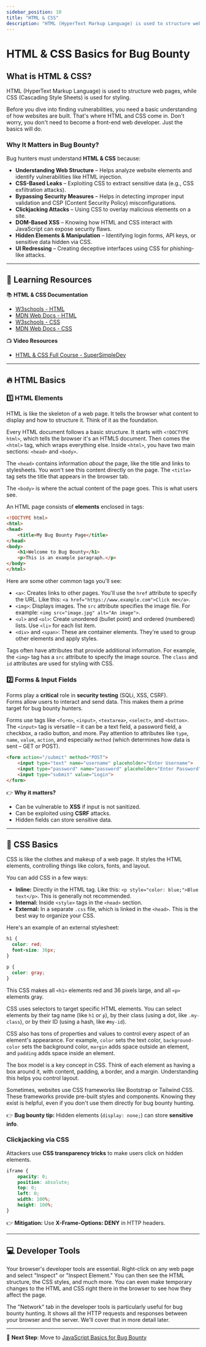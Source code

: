 ```yaml
---
sidebar_position: 10
title: "HTML & CSS"
description: "HTML (HyperText Markup Language) is used to structure web pages, while CSS (Cascading Style Sheets) is used for styling."
---
```

# HTML & CSS Basics for Bug Bounty

## What is HTML & CSS?
HTML (HyperText Markup Language) is used to structure web pages, while CSS (Cascading Style Sheets) is used for styling.  

Before you dive into finding vulnerabilities, you need a basic understanding of how websites are built. That's where HTML and CSS come in. Don't worry, you don't need to become a front-end web developer. Just the basics will do.

### Why It Matters in Bug Bounty?
Bug hunters must understand **HTML & CSS** because:
- **Understanding Web Structure** – Helps analyze website elements and identify vulnerabilities like HTML injection.
- **CSS-Based Leaks** – Exploiting CSS to extract sensitive data (e.g., CSS exfiltration attacks).
- **Bypassing Security Measures** – Helps in detecting improper input validation and CSP (Content Security Policy) misconfigurations.
- **Clickjacking Attacks** – Using CSS to overlay malicious elements on a site.
- **DOM-Based XSS** – Knowing how HTML and CSS interact with JavaScript can expose security flaws.
- **Hidden Elements & Manipulation** – Identifying login forms, API keys, or sensitive data hidden via CSS.
- **UI Redressing** – Creating deceptive interfaces using CSS for phishing-like attacks.

---

## 🔗 **Learning Resources**
📚 **HTML & CSS Documentation**
- [W3schools - HTML](https://www.w3schools.com/html/)  
- [MDN Web Docs - HTML](https://developer.mozilla.org/en-US/docs/Web/HTML)  
- [W3schools - CSS](https://www.w3schools.com/css/)  
- [MDN Web Docs - CSS](https://developer.mozilla.org/en-US/docs/Web/CSS)    

📺 **Video Resources**
- [HTML & CSS Full Course - SuperSimpleDev](https://youtu.be/G3e-cpL7ofc)  

---
## 🔥 HTML Basics  

### 1️⃣ **HTML Elements**  

HTML is like the skeleton of a web page. It tells the browser what content to display and how to structure it. Think of it as the foundation.

Every HTML document follows a basic structure. It starts with `<!DOCTYPE html>`, which tells the browser it's an HTML5 document. Then comes the `<html>` tag, which wraps everything else.  Inside `<html>`, you have two main sections: `<head>` and `<body>`.

The `<head>` contains information *about* the page, like the title and links to stylesheets. You won't see this content directly on the page.  The `<title>` tag sets the title that appears in the browser tab.

The `<body>` is where the actual content of the page goes. This is what users see.  

An HTML page consists of **elements** enclosed in tags:  

```html
<!DOCTYPE html>
<html>
<head>
    <title>My Bug Bounty Page</title>
</head>
<body>
    <h1>Welcome to Bug Bounty</h1>
    <p>This is an example paragraph.</p>
</body>
</html>
```

Here are some other common tags you'll see:

* `<a>`: Creates links to other pages.  You'll use the `href` attribute to specify the URL.  Like this: `<a href="https://www.example.com">Click me</a>`.
* `<img>`: Displays images. The `src` attribute specifies the image file. For example: `<img src="image.jpg" alt="An image">`.
* `<ul>` and `<ol>`: Create unordered (bullet point) and ordered (numbered) lists.  Use `<li>` for each list item.
* `<div>` and `<span>`: These are container elements. They're used to group other elements and apply styles.

Tags often have attributes that provide additional information. For example, the `<img>` tag has a `src` attribute to specify the image source.  The `class` and `id` attributes are used for styling with CSS.


### 2️⃣ **Forms & Input Fields**  
Forms play a **critical** role in **security testing** (SQLi, XSS, CSRF).  
Forms allow users to interact and send data. This makes them a prime target for bug bounty hunters.

Forms use tags like `<form>`, `<input>`, `<textarea>`, `<select>`, and `<button>`.  The `<input>` tag is versatile – it can be a text field, a password field, a checkbox, a radio button, and more.  Pay attention to attributes like `type`, `name`, `value`, `action`, and especially `method` (which determines how data is sent – GET or POST).

```html
<form action="/submit" method="POST">
    <input type="text" name="username" placeholder="Enter Username">
    <input type="password" name="password" placeholder="Enter Password">
    <input type="submit" value="Login">
</form>
```
👉 **Why it matters?**  
- Can be vulnerable to **XSS** if input is not sanitized.  
- Can be exploited using **CSRF** attacks.  
- Hidden fields can store sensitive data.  

---

## 🎨 CSS Basics  

CSS is like the clothes and makeup of a web page. It styles the HTML elements, controlling things like colors, fonts, and layout.

You can add CSS in a few ways:

* **Inline:** Directly in the HTML tag.  Like this: `<p style="color: blue;">Blue text</p>`. This is generally not recommended.
* **Internal:**  Inside `<style>` tags in the `<head>` section.
* **External:**  In a separate `.css` file, which is linked in the `<head>`. This is the best way to organize your CSS.

Here's an example of an external stylesheet:

```css
h1 {
  color: red;
  font-size: 36px;
}

p {
  color: gray;
}
```

This CSS makes all `<h1>` elements red and 36 pixels large, and all `<p>` elements gray.

CSS uses selectors to target specific HTML elements.  You can select elements by their tag name (like `h1` or `p`), by their class (using a dot, like `.my-class`), or by their ID (using a hash, like `#my-id`).

CSS also has tons of properties and values to control every aspect of an element's appearance. For example, `color` sets the text color, `background-color` sets the background color, `margin` adds space outside an element, and `padding` adds space inside an element.

The box model is a key concept in CSS.  Think of each element as having a box around it, with content, padding, a border, and a margin.  Understanding this helps you control layout.

Sometimes, websites use CSS frameworks like Bootstrap or Tailwind CSS. These frameworks provide pre-built styles and components.  Knowing they exist is helpful, even if you don't use them directly for bug bounty hunting.

👉 **Bug bounty tip:** Hidden elements (`display: none;`) can store **sensitive info**.

### **Clickjacking via CSS**  
Attackers use **CSS transparency tricks** to make users click on hidden elements.

```css
iframe {
    opacity: 0;
    position: absolute;
    top: 0;
    left: 0;
    width: 100%;
    height: 100%;
}
```
👉 **Mitigation:** Use **X-Frame-Options: DENY** in HTTP headers.

---

## 💻 Developer Tools

Your browser's developer tools are essential. Right-click on any web page and select "Inspect" or "Inspect Element."  You can then see the HTML structure, the CSS styles, and much more. You can even make temporary changes to the HTML and CSS right there in the browser to see how they affect the page.

The "Network" tab in the developer tools is particularly useful for bug bounty hunting. It shows all the HTTP requests and responses between your browser and the server.  We'll cover that in more detail later.

---

🚀 **Next Step**: Move to [JavaScript Basics for Bug Bounty](./javascript)  